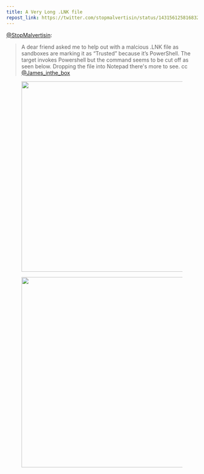 ```yaml
---
title: A Very Long .LNK file
repost_link: https://twitter.com/stopmalvertisin/status/1431561258168324099
---
```


[@StopMalvertisin](https://twitter.com/stopmalvertisin):

> A dear friend asked me to help out with a malcious .LNK file as sandboxes are marking it as “Trusted” because it’s PowerShell.
> The target invokes Powershell but the command seems to be cut off as seen below.
> Dropping the file into Notepad there's more to see.
> cc [@James_inthe_box](https://twitter.com/james_inthe_box)

<figure>
  <img src="https://static.wolfgirl.dev/cybersec/2021-08-30-1.jfif" height="500" />
</figure>
<figure>
  <img src="https://static.wolfgirl.dev/cybersec/2021-08-30-2.jfif" height="500" />
</figure>

